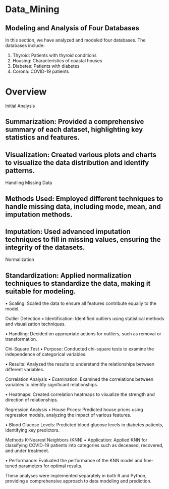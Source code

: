 # Data_Mining

## Modeling and Analysis of Four Databases
In this section, we have analyzed and modeled four databases. The databases include:

1. Thyroid: Patients with thyroid conditions
2. Housing: Characteristics of coastal houses
3. Diabetes: Patients with diabetes
4. Corona: COVID-19 patients

# Overview
Initial Analysis
##  Summarization: Provided a comprehensive summary of each dataset, highlighting key statistics and features.

## Visualization: Created various plots and charts to visualize the data distribution and identify patterns.

Handling Missing Data
##  Methods Used: Employed different techniques to handle missing data, including mode, mean, and imputation methods.

##  Imputation: Used advanced imputation techniques to fill in missing values, ensuring the integrity of the datasets.

Normalization
##  Standardization: Applied normalization techniques to standardize the data, making it suitable for modeling.

•  Scaling: Scaled the data to ensure all features contribute equally to the model.

Outlier Detection
•  Identification: Identified outliers using statistical methods and visualization techniques.

•  Handling: Decided on appropriate actions for outliers, such as removal or transformation.

Chi-Square Test
•  Purpose: Conducted chi-square tests to examine the independence of categorical variables.

•  Results: Analyzed the results to understand the relationships between different variables.

Correlation Analysis
•  Examination: Examined the correlations between variables to identify significant relationships.

•  Heatmaps: Created correlation heatmaps to visualize the strength and direction of relationships.

Regression Analysis
•  House Prices: Predicted house prices using regression models, analyzing the impact of various features.

•  Blood Glucose Levels: Predicted blood glucose levels in diabetes patients, identifying key predictors.

Methods
K-Nearest Neighbors (KNN)
•  Application: Applied KNN for classifying COVID-19 patients into categories such as deceased, recovered, and under treatment.

•  Performance: Evaluated the performance of the KNN model and fine-tuned parameters for optimal results.

These analyses were implemented separately in both R and Python, providing a comprehensive approach to data modeling and prediction.
